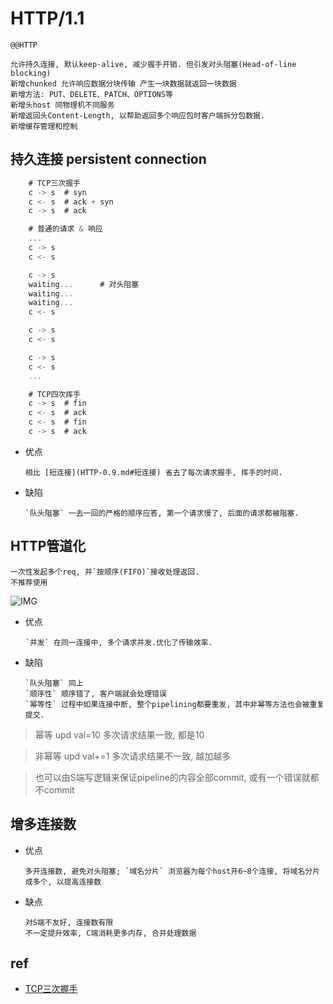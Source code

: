 # HTTP/1.1

    @@HTTP

    允许持久连接, 默认keep-alive, 减少握手开销. 但引发对头阻塞(Head-of-line blocking)
    新增chunked 允许响应数据分块传输 产生一块数据就返回一块数据
    新增方法: PUT、DELETE、PATCH、OPTIONS等
    新增头host 同物理机不同服务
    新增返回头Content-Length, 以帮助返回多个响应包时客户端拆分包数据.
    新增缓存管理和控制

## 持久连接 persistent connection

```js
    # TCP三次握手
    c -> s  # syn
    c <- s  # ack + syn
    c -> s  # ack

    # 普通的请求 & 响应
    ...
    c -> s
    c <- s

    c -> s
    waiting...      # 对头阻塞
    waiting...
    waiting...
    c <- s

    c -> s
    c <- s

    c -> s
    c <- s
    ...

    # TCP四次挥手
    c -> s  # fin
    c <- s  # ack
    c <- s  # fin
    c -> s  # ack
```

- 优点

      相比 [短连接](HTTP-0.9.md#短连接) 省去了每次请求握手, 挥手的时间.

- 缺陷

      `队头阻塞` 一去一回的严格的顺序应答, 第一个请求慢了, 后面的请求都被阻塞.

## HTTP管道化

    一次性发起多个req, 并`按顺序(FIFO)`接收处理返回.
    不推荐使用

  ![IMG](res/http1.1class.jpg)

- 优点

      `并发` 在同一连接中, 多个请求并发.优化了传输效率.

- 缺陷

      `队头阻塞` 同上
      `顺序性` 顺序错了, 客户端就会处理错误
      `幂等性` 过程中如果连接中断, 整个pipelining都要重发, 其中非幂等方法也会被重复提交.

> 幂等 upd val=10 多次请求结果一致, 都是10

> 非幂等 upd val+=1 多次请求结果不一致, 越加越多

> 也可以由S端写逻辑来保证pipeline的内容全部commit, 或有一个错误就都不commit

## 增多连接数

- 优点

      多开连接数, 避免对头阻塞; `域名分片` 浏览器为每个host开6~8个连接, 将域名分片成多个, 以提高连接数

- 缺点

      对S端不友好, 连接数有限
      不一定提升效率, C端消耗更多内存, 合并处理数据

## ref

- [TCP三次握手](TCP.md)